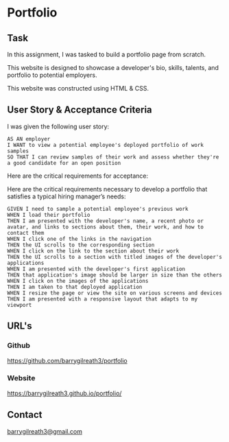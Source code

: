 # Portfolio

## Task

In this assignment, I was tasked to build a portfolio page from scratch.

This website is designed to showcase a developer's bio, skills, talents, and portfolio to potential employers.

This website was constructed using HTML & CSS.

## User Story & Acceptance Criteria
I was given the following user story:

```
AS AN employer
I WANT to view a potential employee's deployed portfolio of work samples
SO THAT I can review samples of their work and assess whether they're a good candidate for an open position
```

Here are the critical requirements for acceptance:

Here are the critical requirements necessary to develop a portfolio that satisfies a typical hiring manager’s needs:

```
GIVEN I need to sample a potential employee's previous work
WHEN I load their portfolio
THEN I am presented with the developer's name, a recent photo or avatar, and links to sections about them, their work, and how to contact them
WHEN I click one of the links in the navigation
THEN the UI scrolls to the corresponding section
WHEN I click on the link to the section about their work
THEN the UI scrolls to a section with titled images of the developer's applications
WHEN I am presented with the developer's first application
THEN that application's image should be larger in size than the others
WHEN I click on the images of the applications
THEN I am taken to that deployed application
WHEN I resize the page or view the site on various screens and devices
THEN I am presented with a responsive layout that adapts to my viewport
```

## URL's
### Github
https://github.com/barrygilreath3/portfolio

### Website
https://barrygilreath3.github.io/portfolio/

## Contact
barrygilreath3@gmail.com